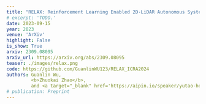 ```yaml
---
title: "RELAX: Reinforcement Learning Enabled 2D-LiDAR Autonomous System for Parsimonious UAVs"
# excerpt: 'TODO.'
date: 2023-09-15
year: 2023
venue: 'ArXiv'
highlight: False
is_show: True
arxiv: 2309.08095
arxiv_url: https://arxiv.org/abs/2309.08095
teaser: ./images/relax.png
code: https://github.com/GuanlinWU123/RELAX_ICRA2024
authors: Guanlin Wu,
         <b>Zhuokai Zhao</b>,
         and <a target="_blank" href='https://aipin.io/speaker/yutao-he/'>Yutao He</a>
# publication: Preprint
---
```

